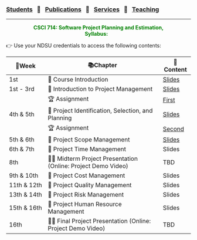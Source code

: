 ### [Students](stamlab.md) &nbsp;&nbsp;🌴&nbsp;&nbsp; [Publications](publications.md) &nbsp;&nbsp;🌴&nbsp;&nbsp; [Services](services.md) &nbsp;&nbsp;🌴&nbsp;&nbsp; [Teaching](teaching.md)
***
<style type="text/css">
.center{
  text-align:center; 
  display:block;
}
.centerImg {
  display: block;
  margin-left: 170px;  
}
</style>

<p class="center" style="color:green;">
<b>CSCI 714: Software Project Planning and Estimation, </b> <br>
<b>Syllabus:</b> &nbsp;&nbsp;
</p>
👉 Use your NDSU credentials to access the following contents:

| 📅Week               | 📚Chapter                                                       | 📁Content                                                                                                                                 | 
|----------------------|-----------------------------------------------------------------|-------------------------------------------------------------------------------------------------------------------------------------------|
| 1st                  | 🔖 Course Introduction                                          | <a href="https://docs.google.com/presentation/d/1b1T9WiN1tmtCEJ4SZW52mrcTFQgvnDPmERAo3OfbmQU/edit?usp=sharing" target="_blank">Slides</a> |
| 1st - 3rd            | 🔖 Introduction to Project Management                           | <a href="https://docs.google.com/presentation/d/18MhMlIIAmwCrhoatjn9lpFl2qiblnpvhC0_oV_r0JQo/edit?usp=sharing" target="_blank">Slides</a> |
|                      | 🏆 Assignment                                                   | <a href="https://docs.google.com/document/d/1cnazUVmk3NirsKWiKT6nTX7pjyXKffY-VEWFwqk7iCg/edit?usp=sharing" target="_blank">First</a>      |
| 4th & 5th            | 🔖 Project Identification, Selection, and Planning              | <a href="https://docs.google.com/presentation/d/1j39-QKLtTMZdGkSr3czaprbrYbvB0bNTiqF7EzhAdgw/edit?usp=sharing" target="_blank">Slides</a> |
|                      | 🏆 Assignment                                                   | <a href="https://docs.google.com/document/d/1Ru9C_141rMgCzSkLdIxEOXAVgvRs-XIQ9QM-VBD0eY8/edit?usp=sharing" target="_blank">Second</a>     |
| 5th & 6th            | 🔖 Project Scope Management                                     | <a href="https://docs.google.com/presentation/d/13Vnyr7f7MY8fSBUrvuRdA6pSHRlsNulHFYltcT_SYmU/edit?usp=sharing" target="_blank">Slides</a> |
| 6th & 7th            | 🔖 Project Time Management                                      | Slides                                                                                                                                    |
| 8th                  | 👩‍🏫 Midterm Project Presentation (Online: Project Demo Video) | TBD                                                                                                                                       |
| 9th&nbsp;&&nbsp;10th | 🔖 Project Cost Management                                      | Slides                                                                                                                                    |
| 11th&nbsp;&&nbsp;12th | 🔖 Project Quality Management                                   | Slides                                                                                                                                    |
| 13th&nbsp;&&nbsp;14th | 🔖 Project Risk Management                                      | Slides                                                                                                                                    |
| 15th&nbsp;&&nbsp;16th | 🔖 Project Human Resource Management                            | Slides                                                                                                                                    |
| 16th                 | 👩‍🏫 Final Project Presentation (Online: Project Demo Video)   | TBD                                                                                                                                       |

